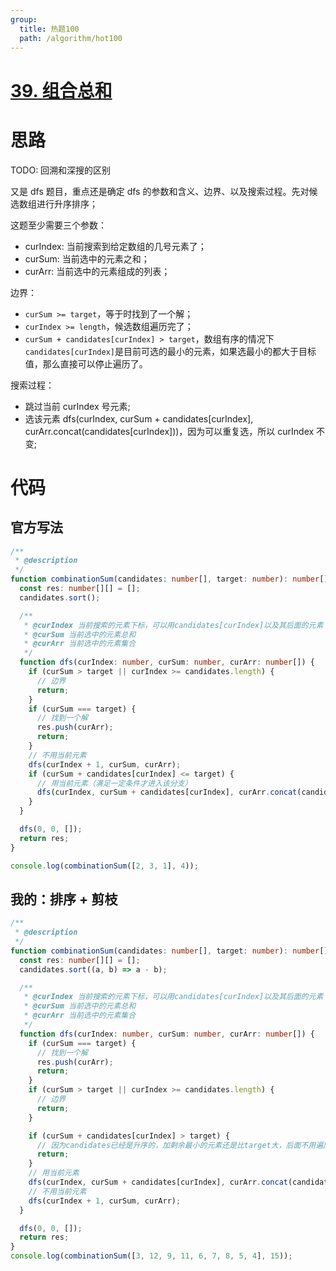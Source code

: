 ```yaml
---
group:
  title: 热题100
  path: /algorithm/hot100
---
```


# [39. 组合总和](https://leetcode.cn/problems/combination-sum/?favorite=2cktkvj)

# 思路

TODO: 回溯和深搜的区别

又是 dfs 题目，重点还是确定 dfs 的参数和含义、边界、以及搜索过程。先对候选数组进行升序排序；

这题至少需要三个参数：

- curIndex: 当前搜索到给定数组的几号元素了；
- curSum: 当前选中的元素之和；
- curArr: 当前选中的元素组成的列表；

边界：

- `curSum >= target`，等于时找到了一个解；
- `curIndex >= length`，候选数组遍历完了；
- `curSum + candidates[curIndex] > target`，数组有序的情况下`candidates[curIndex]`是目前可选的最小的元素，如果选最小的都大于目标值，那么直接可以停止遍历了。

搜索过程：

- 跳过当前 curIndex 号元素;
- 选该元素 dfs(curIndex, curSum + candidates[curIndex], curArr.concat(candidates[curIndex]))，因为可以重复选，所以 curIndex 不变;

# 代码

## 官方写法

```typescript
/**
 * @description
 */
function combinationSum(candidates: number[], target: number): number[][] {
  const res: number[][] = [];
  candidates.sort();

  /**
   * @curIndex 当前搜索的元素下标，可以用candidates[curIndex]以及其后面的元素
   * @curSum 当前选中的元素总和
   * @curArr 当前选中的元素集合
   */
  function dfs(curIndex: number, curSum: number, curArr: number[]) {
    if (curSum > target || curIndex >= candidates.length) {
      // 边界
      return;
    }
    if (curSum === target) {
      // 找到一个解
      res.push(curArr);
      return;
    }
    // 不用当前元素
    dfs(curIndex + 1, curSum, curArr);
    if (curSum + candidates[curIndex] <= target) {
      // 用当前元素（满足一定条件才进入该分支）
      dfs(curIndex, curSum + candidates[curIndex], curArr.concat(candidates[curIndex]));
    }
  }

  dfs(0, 0, []);
  return res;
}

console.log(combinationSum([2, 3, 1], 4));
```

## 我的：排序 + 剪枝

```typescript
/**
 * @description
 */
function combinationSum(candidates: number[], target: number): number[][] {
  const res: number[][] = [];
  candidates.sort((a, b) => a - b);

  /**
   * @curIndex 当前搜索的元素下标，可以用candidates[curIndex]以及其后面的元素
   * @curSum 当前选中的元素总和
   * @curArr 当前选中的元素集合
   */
  function dfs(curIndex: number, curSum: number, curArr: number[]) {
    if (curSum === target) {
      // 找到一个解
      res.push(curArr);
      return;
    }
    if (curSum > target || curIndex >= candidates.length) {
      // 边界
      return;
    }

    if (curSum + candidates[curIndex] > target) {
      // 因为candidates已经是升序的，加剩余最小的元素还是比target大，后面不用遍历了，剪枝
      return;
    }
    // 用当前元素
    dfs(curIndex, curSum + candidates[curIndex], curArr.concat(candidates[curIndex]));
    // 不用当前元素
    dfs(curIndex + 1, curSum, curArr);
  }

  dfs(0, 0, []);
  return res;
}
console.log(combinationSum([3, 12, 9, 11, 6, 7, 8, 5, 4], 15));
```
